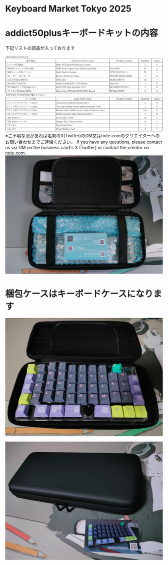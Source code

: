# Keyboard Market Tokyo 2025

# addict50plusキーボードキットの内容
下記リストの部品が入っております

![addict50plusPartslist2025keyket](images/addict50plusPartslist2025keyket.png)
※ご不明な点があれば名刺のX(Twitter)のDM又はnote.comのクリエイターへのお問い合わせまでご連絡ください。
If you have any questions, please contact us via DM on the business card's X (Twitter) or contact the creator on note.com.
![addictnakami](images/addictnakami.jpg)

# 梱包ケースはキーボードケースになります
![addictcase](images/addictcase.jpg)

![addictmeishi](images/addictmeishi.jpg)
